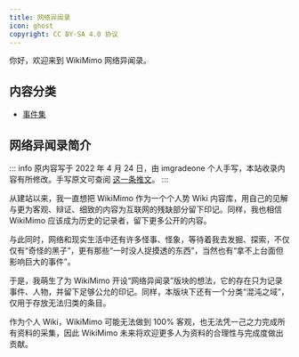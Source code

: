 ```yaml
---
title: 网络异闻录
icon: ghost
copyright: CC BY-SA 4.0 协议
---
```


你好，欢迎来到 WikiMimo 网络异闻录。

## 内容分类

- [事件集](event/)

## 网络异闻录简介

::: info
原内容写于 2022 年 4 月 24 日，由 imgradeone 个人手写，本站收录内容有所修改。手写原文可查阅 [这一条推文](https://twitter.com/imgradeone/status/1518928948662796289)。
:::

从建站以来，我一直想把 WikiMimo 作为一个个人势 Wiki 内容库，用自己的见解与更为客观、辩证、细致的内容为互联网的残缺部分留下印记。同样，我也相信 WikiMimo 应该成为历史的记录者，留下更多公开的内容。

与此同时，网络和现实生活中还有许多怪事、怪象，等待着我去发掘、探索，不仅仅有“奇怪的黑子”，更有那些“一时没人捉摸透的东西”，当然也有“拿不上台面但影响巨大的事件”。

于是，我萌生了为 WikiMimo 开设“网络异闻录”版块的想法，它的存在只为记录事件、人物，并留下足够公允的印记。同样，本版块下还有一个分类“混沌之域”，仅用于存放无法归类的条目。

作为个人 Wiki，WikiMimo 可能无法做到 100% 客观，也无法凭一己之力完成所有资料的采集，因此 WikiMimo 未来将欢迎更多人为资料的合理性与完成度做出贡献。